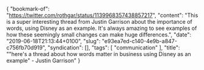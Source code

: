 {
  "bookmark-of": "https://twitter.com/rothgar/status/1139968357438857217",
  "content": "This is a super interesting thread from Justin Garrison about the importance of words, using Disney as an example. It's always amazing to see examples of how these seemingly small changes can make huge differences.",
  "date": "2019-06-18T21:13:44+0100",
  "slug": "e93ea7ed-c140-4e9b-a847-c756fb70d919",
  "syndication": [],
  "tags": [
    "communication"
  ],
  "title": "\"here's a thread about how words matter in business using Disney as an example\" - Justin Garrison"
}
